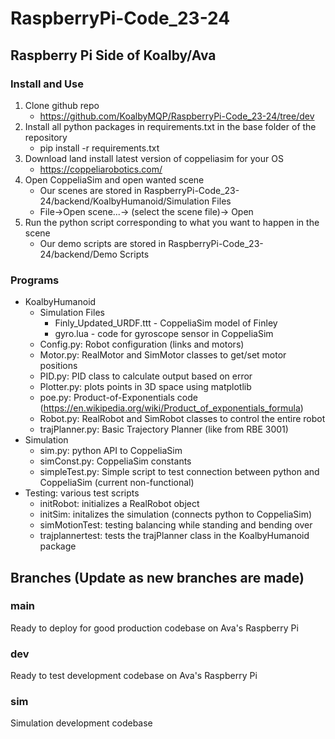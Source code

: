 # RaspberryPi-Code_23-24
## Raspberry Pi Side of Koalby/Ava

### Install and Use
1. Clone github repo
    - https://github.com/KoalbyMQP/RaspberryPi-Code_23-24/tree/dev
2. Install all python packages in requirements.txt in the base folder of the repository
    - pip install -r requirements.txt
3. Download land install latest version of coppeliasim for your OS
    - https://coppeliarobotics.com/
4. Open CoppeliaSim and open wanted scene
    - Our scenes are stored in RaspberryPi-Code_23-24/backend/KoalbyHumanoid/Simulation Files
    - File→Open scene...→ (select the scene file)→ Open
5. Run the python script corresponding to what you want to happen in the scene
    - Our demo scripts are stored in RaspberryPi-Code_23-24/backend/Demo Scripts

### Programs
- KoalbyHumanoid
  - Simulation Files
    - Finly_Updated_URDF.ttt - CoppeliaSim model of Finley
    - gyro.lua - code for gyroscope sensor in CoppeliaSim
  - Config.py: Robot configuration (links and motors)
  - Motor.py: RealMotor and SimMotor classes to get/set motor positions
  - PID.py: PID class to calculate output based on error
  - Plotter.py: plots points in 3D space using matplotlib
  - poe.py: Product-of-Exponentials code (https://en.wikipedia.org/wiki/Product_of_exponentials_formula)
  - Robot.py: RealRobot and SimRobot classes to control the entire robot
  - trajPlanner.py: Basic Trajectory Planner (like from RBE 3001)
- Simulation
  - sim.py: python API to CoppeliaSim
  - simConst.py: CoppeliaSim constants
  - simpleTest.py: Simple script to test connection between python and CoppeliaSim (current non-functional)
- Testing: various test scripts
  - initRobot: initializes a RealRobot object
  - initSim: initalizes the simulation (connects python to CoppeliaSim)
  - simMotionTest: testing balancing while standing and bending over
  - trajplannertest: tests the trajPlanner class in the KoalbyHumanoid package

## Branches (Update as new branches are made)
### main
Ready to deploy for good production codebase on Ava's Raspberry Pi
### dev
Ready to test development codebase on Ava's Raspberry Pi
### sim
Simulation development codebase
